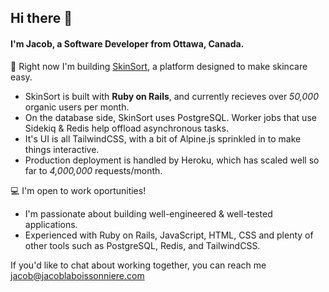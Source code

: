 ## Hi there 👋

#### I'm Jacob, a Software Developer from Ottawa, Canada.


🔭 Right now I'm building [SkinSort](https://skinsort.com), a platform designed to make skincare easy.
  - SkinSort is built with **Ruby on Rails**, and currently recieves over _50,000_ organic users per month.
  - On the database side, SkinSort uses PostgreSQL. Worker jobs that use Sidekiq & Redis help offload asynchronous tasks.
  - It's UI is all TailwindCSS, with a bit of Alpine.js sprinkled in to make things interactive.
  - Production deployment is handled by Heroku, which has scaled well so far to _4,000,000_ requests/month.

💻 I'm open to work oportunities!
  - I'm passionate about building well-engineered & well-tested applications.
  - Experienced with Ruby on Rails, JavaScript, HTML, CSS and plenty of other tools such as PostgreSQL, Redis, and TailwindCSS.

If you'd like to chat about working together, you can reach me jacob@jacoblaboissonniere.com
